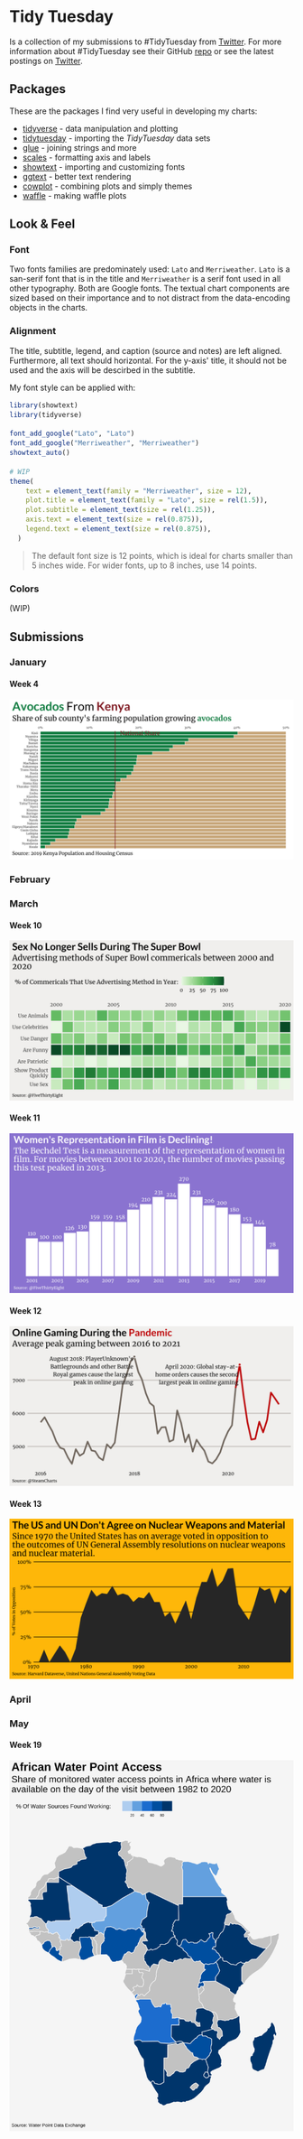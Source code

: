 # Tidy Tuesday

<!-- badges: start -->

<!-- badges: end -->

Is a collection of my submissions to \#TidyTuesday from [Twitter](https://twitter.com/adriaaaaaaan). For more information about \#TidyTuesday see their GitHub [repo](https://github.com/rfordatascience/tidytuesday) or see the latest postings on [Twitter](https://twitter.com/search?q=%23TidyTuesday&f=live).

## Packages

These are the packages I find very useful in developing my charts:

-   [tidyverse](https://tidyverse.tidyverse.org/) - data manipulation and plotting
-   [tidytuesday](https://thebioengineer.github.io/tidytuesdayR/) - importing the *TidyTuesday* data sets
-   [glue](https://glue.tidyverse.org/) - joining strings and more
-   [scales](https://scales.r-lib.org/) - formatting axis and labels
-   [showtext](http://cran.r-project.org/web/packages/showtext/index.html) - importing and customizing fonts
-   [ggtext](https://wilkelab.org/gridtext/) - better text rendering
-   [cowplot](https://wilkelab.org/cowplot/index.html) - combining plots and simply themes
-   [waffle](https://github.com/hrbrmstr/waffle) - making waffle plots

## Look & Feel

### Font

Two fonts families are predominately used: `Lato` and `Merriweather`. `Lato` is a san-serif font that is in the title and `Merriweather` is a serif font used in all other typography. Both are Google fonts. The textual chart components are sized based on their importance and to not distract from the data-encoding objects in the charts.

### Alignment

The title, subtitle, legend, and caption (source and notes) are left aligned. Furthermore, all text should horizontal. For the y-axis' title, it should not be used and the axis will be descirbed in the subtitle.

My font style can be applied with:

``` r
library(showtext)
library(tidyverse)

font_add_google("Lato", "Lato")
font_add_google("Merriweather", "Merriweather")
showtext_auto()

# WIP
theme(
    text = element_text(family = "Merriweather", size = 12),
    plot.title = element_text(family = "Lato", size = rel(1.5)),
    plot.subtitle = element_text(size = rel(1.25)),
    axis.text = element_text(size = rel(0.875)),
    legend.text = element_text(size = rel(0.875)),
  )
```

> The default font size is 12 points, which is ideal for charts smaller than 5 inches wide. For wider fonts, up to 8 inches, use 14 points.

### Colors

(WIP)

## Submissions

### January

#### Week 4

![Avocados From Kenya](/plots/2021-04.png)

### February

### March

#### Week 10

![Sex No Longer Sells](/plots/2021-10.png)

#### Week 11

![Bechdel Test](/plots/2021-11.png)

#### Week 12

![Online Gaming](/plots/2021-12.png)

#### Week 13

![UN Resolutions](/plots/2021-13.png)

### April

### May

#### Week 19

![Water Access Points](/plots/2021-19.png)

